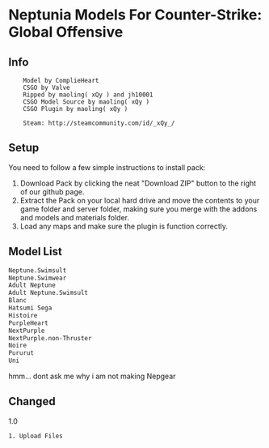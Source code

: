 # Neptunia Models For Counter-Strike: Global Offensive

## Info

		Model by ComplieHeart
		CSGO by Valve
		Ripped by maoling( xQy ) and jh10001
		CSGO Model Source by maoling( xQy )
		CSGO Plugin by maoling( xQy ) 

		Steam: http://steamcommunity.com/id/_xQy_/


## Setup

You need to follow a few simple instructions to install pack:

1. Download Pack by clicking the neat "Download ZIP" button to the right of our github page.
2. Extract the Pack on your local hard drive and move the contents to your game folder and server folder, making sure you merge with the addons and models and materials folder.
3. Load any maps and make sure the plugin is function correctly.


## Model List

```bash
Neptune.Swimsult
Neptune.Swimwear
Adult Neptune
Adult Neptune.Swimsult
Blanc
Hatsumi Sega
Histoire
PurpleHeart
NextPurple
NextPurple.non-Thruster
Noire
Pururut
Uni
```
hmm... dont ask me why i am not making Nepgear


## Changed

1.0

```bash
1. Upload Files
```
